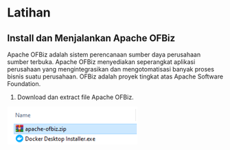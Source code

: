 # Latihan

## Install dan Menjalankan Apache OFBiz

Apache OFBiz adalah sistem perencanaan sumber daya perusahaan sumber terbuka. Apache OFBiz menyediakan seperangkat aplikasi perusahaan yang mengintegrasikan dan mengotomatisasi banyak proses bisnis suatu perusahaan. OFBiz adalah proyek tingkat atas Apache Software Foundation.

1. Download dan extract file Apache OFBiz.

![](img/01.png)
